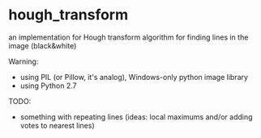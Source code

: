 hough_transform
===============

an implementation for Hough transform algorithm for finding lines in the image (black&amp;white)

Warning: 
 - using PIL (or Pillow, it's analog), Windows-only python image library
 - using Python 2.7
 
TODO:
 - something with repeating lines (ideas: local maximums and/or adding votes to nearest lines)
